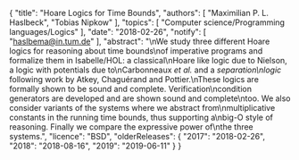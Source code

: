 {
    "title": "Hoare Logics for Time Bounds",
    "authors": [
        "Maximilian P. L. Haslbeck",
        "Tobias Nipkow"
    ],
    "topics": [
        "Computer science/Programming languages/Logics"
    ],
    "date": "2018-02-26",
    "notify": [
        "haslbema@in.tum.de"
    ],
    "abstract": "\nWe study three different Hoare logics for reasoning about time bounds\nof imperative programs and formalize them in Isabelle/HOL: a classical\nHoare like logic due to Nielson, a logic with potentials due to\nCarbonneaux <i>et al.</i> and a <i>separation\nlogic</i> following work by Atkey, Chaguérand and Pottier.\nThese logics are formally shown to be sound and complete. Verification\ncondition generators are developed and are shown sound and complete\ntoo.  We also consider variants of the systems where we abstract from\nmultiplicative constants in the running time bounds, thus supporting a\nbig-O style of reasoning.  Finally we compare the expressive power of\nthe three systems.",
    "licence": "BSD",
    "olderReleases": {
        "2017": "2018-02-26",
        "2018": "2018-08-16",
        "2019": "2019-06-11"
    }
}